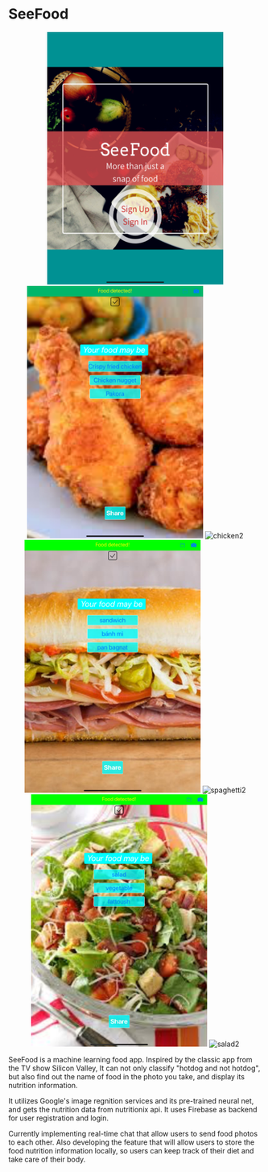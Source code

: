 # SeeFood
<p align = "middle">
    <img src="Documentation/login.png" alt="login page" width="350"/>
    <img src="Documentation/chicken1.png" alt="chicken1" width="350"/>
    <img src="Documentation/chicken2.png" alt="chicken2" width="350"/>
    <img src="Documentation/sandwich1.png" alt="spaghetti1" width="350"/>
    <img src="Documentation/sandwich2.png" alt="spaghetti2" width="350"/>
    <img src="Documentation/salad1.png" alt="salad1" width="350"/>
    <img src="Documentation/salad2.png" alt="salad2" width="350"/>
</p>

SeeFood is a machine learning food app. Inspired by the classic app from the TV show Silicon Valley, It can not only classify "hotdog and not hotdog", but also find out the name of food in the photo you take, and display its nutrition information. </br>

It utilizes Google's image regnition services and its pre-trained neural net, and gets the nutrition data from nutritionix api. It uses Firebase as backend for user registration and login.</br>

Currently implementing real-time chat that allow users to send food photos to each other. Also developing the feature that will allow users to store the food nutrition information locally, so users can keep track of their diet and take care of their body.
